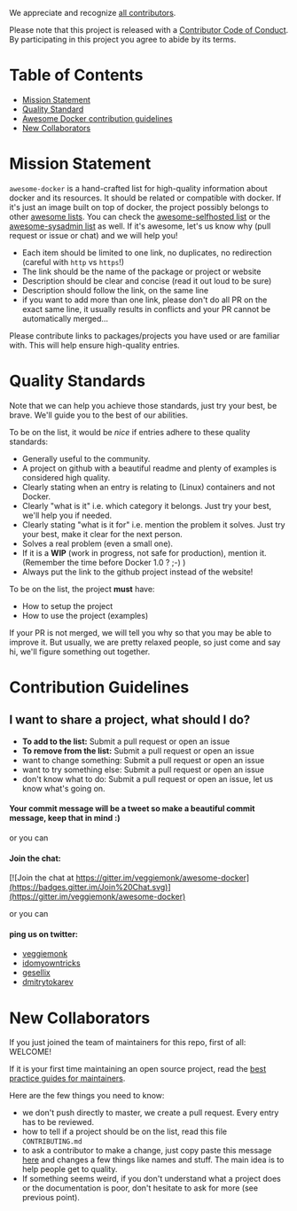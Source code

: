 We appreciate and recognize [all contributors](https://github.com/veggiemonk/awesome-docker/graphs/contributors).

Please note that this project is released with a [Contributor Code of Conduct](https://github.com/veggiemonk/awesome-docker/blob/master/CODE_OF_CONDUCT.md). By participating in this project you agree to abide by its terms.

# Table of Contents

- [Mission Statement](#mission-statement)
- [Quality Standard](#quality-standards)
- [Awesome Docker contribution guidelines](#contribution-guidelines)
- [New Collaborators](#new-collaborators)

# Mission Statement

`awesome-docker` is a hand-crafted list for high-quality information about docker and its resources. It should be related or compatible with docker. If it's just an image built on top of docker, the project possibly belongs to other [awesome lists](https://github.com/sindresorhus/awesome). You can check the [awesome-selfhosted list](https://github.com/Kickball/awesome-selfhosted) or the [awesome-sysadmin list](https://github.com/n1trux/awesome-sysadmin) as well.
If it's awesome, let's us know why (pull request or issue or chat) and we will help you!

- Each item should be limited to one link, no duplicates, no redirection (careful with `http` vs `https`!)
- The link should be the name of the package or project or website
- Description should be clear and concise (read it out loud to be sure)
- Description should follow the link, on the same line
- if you want to add more than one link, please don't do all PR on the exact same line, it usually results in conflicts and your PR cannot be automatically merged...

Please contribute links to packages/projects you have used or are familiar with. This will help ensure high-quality entries.


# Quality Standards

Note that we can help you achieve those standards, just try your best, be brave.
We'll guide you to the best of our abilities.

To be on the list, it would be *nice* if entries adhere to these quality standards:

- Generally useful to the community.
- A project on github with a beautiful readme and plenty of examples is considered high quality.
- Clearly stating when an entry is relating to (Linux) containers and not Docker.
- Clearly "what is it" i.e. which category it belongs. Just try your best, we'll help you if needed.
- Clearly stating "what is it for" i.e. mention the problem it solves. Just try your best, make it clear for the next person.
- Solves a real problem (even a small one).
- If it is a **WIP** (work in progress, not safe for production), mention it. (Remember the time before Docker 1.0 ? ;-) )
- Always put the link to the github project instead of the website!

To be on the list, the project **must** have:

- How to setup the project
- How to use the project (examples)


If your PR is not merged, we will tell you why so that you may be able to improve it.
But usually, we are pretty relaxed people, so just come and say hi, we'll figure something out together.


# Contribution Guidelines

## I want to share a project, what should I do?

- **To add to the list:** Submit a pull request or open an issue
- **To remove from the list:** Submit a pull request or open an issue
- want to change something: Submit a pull request or open an issue
- want to try something else: Submit a pull request or open an issue
- don't know what to do: Submit a pull request or open an issue, let us know what's going on.

#### Your commit message will be a tweet so make a beautiful commit message, keep that in mind :)

or you can

#### Join the chat:

[![Join the chat at https://gitter.im/veggiemonk/awesome-docker](https://badges.gitter.im/Join%20Chat.svg)](https://gitter.im/veggiemonk/awesome-docker)

or you can

#### ping us on twitter:

* [veggiemonk](https://twitter.com/veggiemonk)
* [idomyowntricks](https://twitter.com/idomyowntricks)
* [gesellix](https://twitter.com/gesellix)
* [dmitrytokarev](https://twitter.com/dmitrytok)

# New Collaborators

If you just joined the team of maintainers for this repo, first of all: WELCOME!

If it is your first time maintaining an open source project, read the [best practice guides for maintainers](https://opensource.guide/best-practices/).

Here are the few things you need to know:
* we don't push directly to master, we create a pull request. Every entry has to be reviewed.
* how to tell if a project should be on the list, read this file `CONTRIBUTING.md`
* to ask a contributor to make a change, just copy paste this message [here](https://github.com/veggiemonk/awesome-docker/pull/289#issuecomment-285608004) and changes a few things like names and stuff. The main idea is to help people get to quality.
* If something seems weird, if you don't understand what a project does or the documentation is poor, don't hesitate to ask for more (see previous point).
